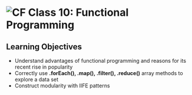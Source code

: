 ![CF](https://i.imgur.com/7v5ASc8.png)  Class 10: Functional Programming
=======

## Learning Objectives

* Understand advantages of functional programming and reasons for its recent rise in popularity
* Correctly use **.forEach(), .map(), .filter(), .reduce()** array methods to explore a data set
* Construct modularity with IIFE patterns
